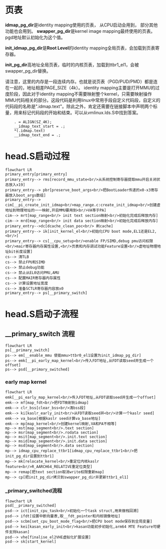 # 页表

**idmap_pg_dir**是identity mapping使用的页表， 从CPU启动会用到， 部分其他功能也会用到。
**swapper_pg_dir**是kernel image mapping最终使用的页表。pgd地址默认初始化为这个值。

**init_idmap_pg_dir**是**Root Level**的identity mapping全局页表，会加载到页表寄存器。

**init_pg_dir**高地址全局页表，临时的内核页表，加载到ttbr1_el1，会被swapper_pg_dir替换。

请注意，这里的内存是一段连续内存。也就是说页表（PGD/PUD/PMD）都是连在一起的，地址相差PAGE_SIZE（4k）。
identity mapping主要是打开MMU的过度阶段，因此对于identity mapping不需要映射整个kernel，只需要映射操作MMU代码相关的部分。这段代码是利用linux中常用手段自定义代码段，自定义的代码段的名称是".idmap.text"。除此之外，肯定还需要在链接脚本中声明两个标量，用来标记代码段的开始和结束。可以从vmlinux.lds.S中找到答案。

```ld
    . = ALIGN(SZ_4K);  
    __idmap_text_start = .;  
    *(.idmap.text)  
    __idmap_text_end = .;
```

# head.S启动过程

```mermaid
flowchart LR
primary_entry[primary_entry]
primary_entry--> rms[record_mmu_state<br/>从系统控制寄存器提取mmu开启关闭状态放入x19]
primary_entry--> pbr[preserve_boot_args<br/>把BootLoader传递的x0-x3寄存器放入boot_args数组]
primary_entry--> cim[__pi_create_init_idmap<br/>map_range.c:create_init_idmap<br/>创建虚地址到物理地址的一一映射,开启MMU要用到<br/>VA等于PA]
cim--> mrt[map_range<br/> init text section映射<br/>初始化完成后释放内存]
cim--> mrd[map_range<br/> init data section映射<br/>初始化完成后释放内存]
primary_entry-->dc[dcache_clean_poc<br/> 刷cache]
primary_entry--> ik[init_kernel_el<br/>初始化CPU boot mode,EL1还是EL2,<br/>]
primary_entry--> cs[__cpu_setup<br/>enable FP/SIMD,debug pmu访问权限<br/>mair寄存器内存属性设置,<br/>页表和内存调试功能Feature设置<br/>虚地址物理地址bit长度设置]
cs--> 清TLB
cs--> 禁止FPU和SIMD
cs--> 禁止debug功能
cs--> 禁止从EL0访问PMU,AMU
cs--> 配置MAIR寄存器内存属性
cs--> 计算设置地址宽度
cs--> 准备SCTLR寄存器内容放x0
primary_entry--> ps[__primary_switch]

```

# head.S启动子流程

## __primary_switch 流程

```mermaid
flowchart LR
ps[__primary_switch] 
ps--> em[__enable_mmu 使能mmu>ttbr0_el1设置为init_idmap_pg_dir]
ps--> emk[__pi_early_map_kernel<br/>传入FDT地址,从FDT读取seed并生成一个offset]
ps--> psd[__primary_switched]
```

### early map kernel

```mermaid
flowchart LR
emk[__pi_early_map_kernel<br/>传入FDT地址,从FDT读取seed并生成一个offset]
emk--> mf[map_fdt<br/>把FDT映射到idmap]
emk--> clr_bss[clear_bss<br/>清bss段]
emk--> ki[kaslr_early_init<br/>从FDT读取seed并<br/>计算一个kaslr seed]
emk--> va_base[根据kaslr seed计算va_base地址]
emk--> mp[map_kernel<br/>创建kernel映射,VA和PA不相等]
mp--> mst[map_segment<br/>.text section]
mp--> msr[map_segment<br/>.rodata section]
mp--> msit[map_segment<br/>.init.text section]
mp--> msid[map_segment<br/>.init.data section]
mp--> msd[map_segment<br/>.data section]
mp--> idmap_cpu_replace_ttbr1[idmap_cpu_replace_ttbr1<br/>把init_pg_dir设置到ttbr1]
mp--> mk[relocate_kernel<br/>重定位内核kaslr feature<br/>R_AARCH64_RELATIVE重定位类型]
mp--> remap[把text section取消write权限重新map]
mp--> cp[把init_pg_dir拷贝到swapper_pg_dir并更新ttbr1_el1]
```

### _primary_switched流程

```mermaid
flowchart LR
psd[__primary_switched]
psd--> ict[init_cpu_task<br/>初始化一个task struct,用来做栈回溯]
psd--> ifdt[设置中断向量表,取__fdt_pointer和内核镜像地址]
psd--> scbm[set_cpu_boot_mode_flag<br/>把CPU boot mode保存到全局变量]
psd--> kei[kasan_early_init<br/>kasan功能初步初始化,arm64 MTE Feature可硬件支持kasan]
psd--> vhe[finalise_el2VHE虚拟化扩展设置]
psd--> sk[start_kernel]
```